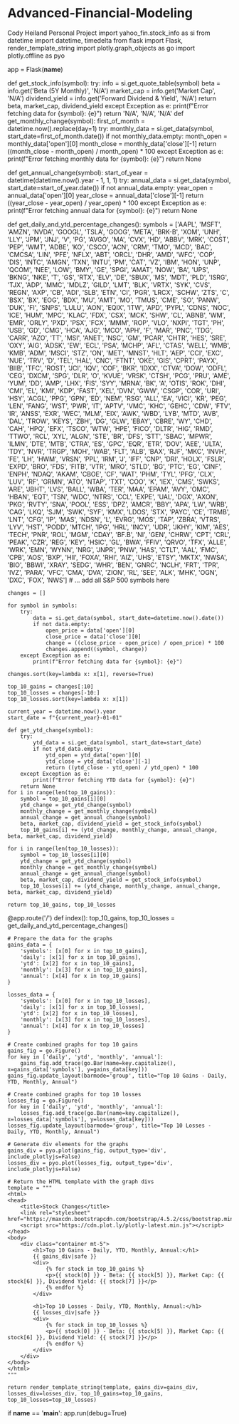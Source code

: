 # Advanced-Financial-Modeling
Cody Heiland Personal Project
import yahoo_fin.stock_info as si
from datetime import datetime, timedelta
from flask import Flask, render_template_string
import plotly.graph_objects as go
import plotly.offline as pyo

app = Flask(__name__)

def get_stock_info(symbol):
    try:
        info = si.get_quote_table(symbol)
        beta = info.get('Beta (5Y Monthly)', 'N/A')
        market_cap = info.get('Market Cap', 'N/A')
        dividend_yield = info.get('Forward Dividend & Yield', 'N/A')
        return beta, market_cap, dividend_yield
    except Exception as e:
        print(f"Error fetching data for {symbol}: {e}")
        return 'N/A', 'N/A', 'N/A'
def get_monthly_change(symbol):
    first_of_month = datetime.now().replace(day=1)
    try:
        monthly_data = si.get_data(symbol, start_date=first_of_month.date())
        if not monthly_data.empty:
            month_open = monthly_data['open'][0]
            month_close = monthly_data['close'][-1]
            return ((month_close - month_open) / month_open) * 100
    except Exception as e:
        print(f"Error fetching monthly data for {symbol}: {e}")
    return None

def get_annual_change(symbol):
    start_of_year = datetime(datetime.now().year - 1, 1, 1)
    try:
        annual_data = si.get_data(symbol, start_date=start_of_year.date())
        if not annual_data.empty:
            year_open = annual_data['open'][0]
            year_close = annual_data['close'][-1]
            return ((year_close - year_open) / year_open) * 100
    except Exception as e:
        print(f"Error fetching annual data for {symbol}: {e}")
    return None

def get_daily_and_ytd_percentage_changes():
    symbols = ['AAPL',	'MSFT',	'AMZN',	'NVDA',	'GOOGL',	'TSLA',	'GOOG',	'META',	'BRK-B',	'XOM',	'UNH',	'LLY',	'JPM',	'JNJ',	'V',	'PG',	'AVGO',	'MA',	'CVX',	'HD',	'ABBV',	'MRK',	'COST',	'PEP',	'WMT',	'ADBE',	'KO',	'CSCO',	'ACN',	'CRM',	'TMO',	'MCD',	'BAC',	'CMCSA',	'LIN',	'PFE',	'NFLX',	'ABT',	'ORCL',	'DHR',	'AMD',	'WFC',	'COP',	'DIS',	'INTC',	'AMGN',	'TXN',	'INTU',	'PM',	'CAT',	'VZ',	'IBM',	'HON',	'UNP',	'QCOM',	'NEE',	'LOW',	'BMY',	'GE',	'SPGI',	'AMAT',	'NOW',	'BA',	'UPS',	'BKNG',	'NKE',	'T',	'GS',	'RTX',	'ELV',	'DE',	'SBUX',	'MS',	'MDT',	'PLD',	'ISRG',	'TJX',	'ADP',	'MMC',	'MDLZ',	'GILD',	'LMT',	'BLK',	'VRTX',	'SYK',	'CVS',	'REGN',	'AXP',	'CB',	'ADI',	'SLB',	'ETN',	'CI',	'PGR',	'LRCX',	'SCHW',	'ZTS',	'C',	'BSX',	'BX',	'EOG',	'BDX',	'MU',	'AMT',	'MO',	'TMUS',	'CME',	'SO',	'PANW',	'DUK',	'FI',	'SNPS',	'LULU',	'AON',	'EQIX',	'ITW',	'APD',	'PYPL',	'CDNS',	'NOC',	'ICE',	'HUM',	'MPC',	'KLAC',	'FDX',	'CSX',	'MCK',	'SHW',	'CL',	'ABNB',	'WM',	'EMR',	'ORLY',	'PXD',	'PSX',	'FCX',	'MMM',	'ROP',	'VLO',	'NXPI',	'TGT',	'PH',	'USB',	'GD',	'CMG',	'HCA',	'AJG',	'MCO',	'APH',	'F',	'MAR',	'PNC',	'TDG',	'CARR',	'AZO',	'TT',	'MSI',	'ANET',	'NSC',	'GM',	'PCAR',	'CHTR',	'HES',	'SRE',	'OXY',	'AIG',	'ADSK',	'EW',	'ECL',	'PSA',	'MCHP',	'AFL',	'CTAS',	'WELL',	'WMB',	'KMB',	'ADM',	'MSCI',	'STZ',	'ON',	'MET',	'MNST',	'HLT',	'AEP',	'CCI',	'EXC',	'NUE',	'TRV',	'D',	'TEL',	'HAL',	'CNC',	'FTNT',	'OKE',	'GIS',	'CPRT',	'PAYX',	'BIIB',	'TFC',	'ROST',	'JCI',	'IQV',	'COF',	'BKR',	'IDXX',	'CTVA',	'DOW',	'ODFL',	'CEG',	'DXCM',	'SPG',	'DLR',	'O',	'KVUE',	'VRSK',	'CTSH',	'PCG',	'PRU',	'AME',	'YUM',	'DD',	'AMP',	'LHX',	'FIS',	'SYY',	'MRNA',	'BK',	'A',	'OTIS',	'ROK',	'DHI',	'CMI',	'EL',	'KMI',	'KDP',	'FAST',	'XEL',	'DVN',	'GWW',	'CSGP',	'COR',	'URI',	'HSY',	'ACGL',	'PPG',	'GPN',	'ED',	'NEM',	'RSG',	'ALL',	'EA',	'VICI',	'KR',	'PEG',	'LEN',	'FANG',	'WST',	'PWR',	'IT',	'APTV',	'VMC',	'KHC',	'GEHC',	'CDW',	'FTV',	'IR',	'ANSS',	'EXR',	'WEC',	'MLM',	'EIX',	'AWK',	'WBD',	'LYB',	'MTD',	'AVB',	'DAL',	'TROW',	'KEYS',	'ZBH',	'DG',	'GLW',	'EBAY',	'CBRE',	'WY',	'CHD',	'CAH',	'HPQ',	'EFX',	'TSCO',	'WTW',	'HPE',	'FICO',	'DLTR',	'HIG',	'RMD',	'TTWO',	'RCL',	'XYL',	'ALGN',	'STE',	'BR',	'DFS',	'STT',	'SBAC',	'MPWR',	'ILMN',	'DTE',	'MTB',	'CTRA',	'ES',	'GPC',	'EQR',	'ETR',	'DOV',	'AEE',	'ULTA',	'TDY',	'NVR',	'TRGP',	'MOH',	'WAB',	'FLT',	'ALB',	'BAX',	'RJF',	'MKC',	'INVH',	'FE',	'LH',	'HWM',	'VRSN',	'PPL',	'IRM',	'J',	'IFF',	'CNP',	'DRI',	'HOLX',	'FSLR',	'EXPD',	'BRO',	'FDS',	'FITB',	'VTR',	'MRO',	'STLD',	'BG',	'PTC',	'EG',	'CINF',	'ENPH',	'NDAQ',	'AKAM',	'CBOE',	'CF',	'WAT',	'PHM',	'TYL',	'PFG',	'CLX',	'LUV',	'RF',	'GRMN',	'ATO',	'NTAP',	'TXT',	'COO',	'K',	'IEX',	'CMS',	'SWKS',	'ARE',	'JBHT',	'LVS',	'BALL',	'WBA',	'TER',	'MAA',	'EPAM',	'AVY',	'OMC',	'HBAN',	'EQT',	'TSN',	'WDC',	'NTRS',	'CCL',	'EXPE',	'UAL',	'DGX',	'AXON',	'PKG',	'RVTY',	'SNA',	'POOL',	'ESS',	'DPZ',	'AMCR',	'BBY',	'APA',	'LW',	'WRB',	'CAG',	'LKQ',	'SJM',	'SWK',	'SYF',	'KMX',	'LDOS',	'STX',	'PAYC',	'CE',	'TRMB',	'LNT',	'CFG',	'IP',	'MAS',	'NDSN',	'L',	'EVRG',	'MOS',	'TAP',	'ZBRA',	'VTRS',	'LYV',	'HST',	'PODD',	'MTCH',	'IPG',	'HRL',	'INCY',	'UDR',	'JKHY',	'KIM',	'AES',	'TECH',	'PNR',	'ROL',	'MGM',	'CDAY',	'BF.B',	'NI',	'GEN',	'CHRW',	'CPT',	'CRL',	'PEAK',	'CZR',	'REG',	'KEY',	'HSIC',	'GL',	'BWA',	'FFIV',	'QRVO',	'TFX',	'ALLE',	'WRK',	'EMN',	'WYNN',	'NRG',	'JNPR',	'PNW',	'HAS',	'CTLT',	'AAL',	'FMC',	'CPB',	'AOS',	'BXP',	'HII',	'FOXA',	'RHI',	'AIZ',	'UHS',	'ETSY',	'MKTX',	'NWSA',	'BIO',	'BBWI',	'XRAY',	'SEDG',	'WHR',	'BEN',	'GNRC',	'NCLH',	'FRT',	'TPR',	'IVZ',	'PARA',	'VFC',	'CMA',	'DVA',	'ZION',	'RL',	'SEE',	'ALK',	'MHK',	'OGN',	'DXC',	'FOX',	'NWS']  # ... add all S&P 500 symbols here

    changes = []

    for symbol in symbols:
        try:
            data = si.get_data(symbol, start_date=datetime.now().date())
            if not data.empty:
                open_price = data['open'][0]
                close_price = data['close'][0]
                change = ((close_price - open_price) / open_price) * 100
                changes.append((symbol, change))
        except Exception as e:
            print(f"Error fetching data for {symbol}: {e}")

    changes.sort(key=lambda x: x[1], reverse=True)

    top_10_gains = changes[:10]
    top_10_losses = changes[-10:]
    top_10_losses.sort(key=lambda x: x[1])

    current_year = datetime.now().year
    start_date = f"{current_year}-01-01"

    def get_ytd_change(symbol):
        try:
            ytd_data = si.get_data(symbol, start_date=start_date)
            if not ytd_data.empty:
                ytd_open = ytd_data['open'][0]
                ytd_close = ytd_data['close'][-1]
                return ((ytd_close - ytd_open) / ytd_open) * 100
        except Exception as e:
            print(f"Error fetching YTD data for {symbol}: {e}")
        return None
    for i in range(len(top_10_gains)):
        symbol = top_10_gains[i][0]
        ytd_change = get_ytd_change(symbol)
        monthly_change = get_monthly_change(symbol)
        annual_change = get_annual_change(symbol)
        beta, market_cap, dividend_yield = get_stock_info(symbol)
        top_10_gains[i] += (ytd_change, monthly_change, annual_change, beta, market_cap, dividend_yield)

    for i in range(len(top_10_losses)):
        symbol = top_10_losses[i][0]
        ytd_change = get_ytd_change(symbol)
        monthly_change = get_monthly_change(symbol)
        annual_change = get_annual_change(symbol)
        beta, market_cap, dividend_yield = get_stock_info(symbol)
        top_10_losses[i] += (ytd_change, monthly_change, annual_change, beta, market_cap, dividend_yield)

    return top_10_gains, top_10_losses

@app.route('/')
def index():
    top_10_gains, top_10_losses = get_daily_and_ytd_percentage_changes()

    # Prepare the data for the graphs
    gains_data = {
        'symbols': [x[0] for x in top_10_gains],
        'daily': [x[1] for x in top_10_gains],
        'ytd': [x[2] for x in top_10_gains],
        'monthly': [x[3] for x in top_10_gains],
        'annual': [x[4] for x in top_10_gains]
    }

    losses_data = {
        'symbols': [x[0] for x in top_10_losses],
        'daily': [x[1] for x in top_10_losses],
        'ytd': [x[2] for x in top_10_losses],
        'monthly': [x[3] for x in top_10_losses],
        'annual': [x[4] for x in top_10_losses]
    }

    # Create combined graphs for top 10 gains
    gains_fig = go.Figure()
    for key in ['daily', 'ytd', 'monthly', 'annual']:
        gains_fig.add_trace(go.Bar(name=key.capitalize(), x=gains_data['symbols'], y=gains_data[key]))
    gains_fig.update_layout(barmode='group', title="Top 10 Gains - Daily, YTD, Monthly, Annual")

    # Create combined graphs for top 10 losses
    losses_fig = go.Figure()
    for key in ['daily', 'ytd', 'monthly', 'annual']:
        losses_fig.add_trace(go.Bar(name=key.capitalize(), x=losses_data['symbols'], y=losses_data[key]))
    losses_fig.update_layout(barmode='group', title="Top 10 Losses - Daily, YTD, Monthly, Annual")

    # Generate div elements for the graphs
    gains_div = pyo.plot(gains_fig, output_type='div', include_plotlyjs=False)
    losses_div = pyo.plot(losses_fig, output_type='div', include_plotlyjs=False)

    # Return the HTML template with the graph divs
    template = """
    <html>
    <head>
        <title>Stock Changes</title>
        <link rel="stylesheet" href="https://maxcdn.bootstrapcdn.com/bootstrap/4.5.2/css/bootstrap.min.css">
        <script src="https://cdn.plot.ly/plotly-latest.min.js"></script>
    </head>
    <body>
        <div class="container mt-5">
            <h1>Top 10 Gains - Daily, YTD, Monthly, Annual:</h1>
            {{ gains_div|safe }}
            <div>
                {% for stock in top_10_gains %}
                <p>{{ stock[0] }} - Beta: {{ stock[5] }}, Market Cap: {{ stock[6] }}, Dividend Yield: {{ stock[7] }}</p>
                {% endfor %}
            </div>

            <h1>Top 10 Losses - Daily, YTD, Monthly, Annual:</h1>
            {{ losses_div|safe }}
            <div>
                {% for stock in top_10_losses %}
                <p>{{ stock[0] }} - Beta: {{ stock[5] }}, Market Cap: {{ stock[6] }}, Dividend Yield: {{ stock[7] }}</p>
                {% endfor %}
            </div>
        </div>
    </body>
    </html>
    """
    
    return render_template_string(template, gains_div=gains_div, losses_div=losses_div, top_10_gains=top_10_gains, top_10_losses=top_10_losses)

if __name__ == '__main__':
    app.run(debug=True)
